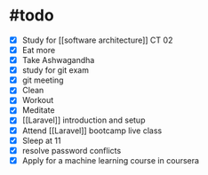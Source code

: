 
# #todo 

- [x] Study for [[software architecture]] CT 02
- [x] Eat more
- [x] Take Ashwagandha
- [x] study for git exam
- [x] git meeting
- [x] Clean
- [x] Workout
- [x] Meditate
- [x] [[Laravel]] introduction and setup
- [x] Attend [[Laravel]] bootcamp live class
- [x] Sleep at 11
- [x] resolve password conflicts
- [x] Apply for a machine learning course in coursera